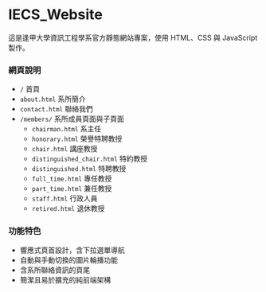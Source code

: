 # IECS_Website

這是逢甲大學資訊工程學系官方靜態網站專案，使用 HTML、CSS 與 JavaScript 製作。

### 網頁說明
- `/`           首頁
- `about.html`  系所簡介
- `contact.html` 聯絡我們
- `/members/`   系所成員頁面與子頁面
  - `chairman.html`           系主任
  - `honorary.html`           榮譽特聘教授
  - `chair.html`              講座教授
  - `distinguished_chair.html` 特約教授
  - `distinguished.html`      特聘教授
  - `full_time.html`          專任教授
  - `part_time.html`          兼任教授
  - `staff.html`              行政人員
  - `retired.html`            退休教授

### 功能特色
- 響應式頁首設計，含下拉選單導航
- 自動與手動切換的圖片輪播功能
- 含系所聯絡資訊的頁尾
- 簡潔且易於擴充的純前端架構
